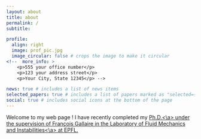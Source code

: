 ```yaml
---
layout: about
title: about
permalink: /
subtitle: 

profile:
  align: right
  image: prof_pic.jpg
  image_circular: false # crops the image to make it circular
<!--  more_info: >
    <p>555 your office number</p>
    <p>123 your address street</p>
    <p>Your City, State 12345</p> -->

news: true # includes a list of news items
selected_papers: true # includes a list of papers marked as "selected={true}"
social: true # includes social icons at the bottom of the page
---
```


Welcome to my web page ! I have recently completed my <a href=https://infoscience.epfl.ch/entities/publication/8538f410-98fe-4cd7-a604-ed9febabd9a8>Ph.D.<\a> under the supervision of François Gallaire in the <a href=https://www.epfl.ch/labs/lfmi/>Laboratory of Fluid Mechanics and Instabilities<\a> at EPFL.
